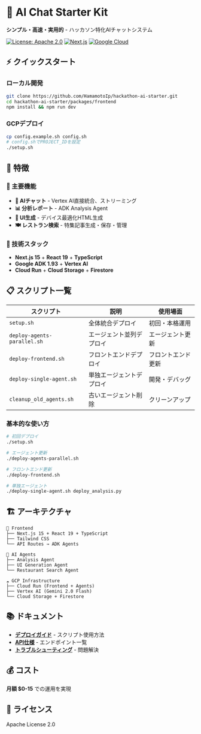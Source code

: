 # 🚀 AI Chat Starter Kit

**シンプル・高速・実用的** - ハッカソン特化AIチャットシステム

[![License: Apache 2.0](https://img.shields.io/badge/License-Apache%202.0-blue.svg)](https://opensource.org/licenses/Apache-2.0)
[![Next.js](https://img.shields.io/badge/Next.js-15.3.1-black)](https://nextjs.org/)
[![Google Cloud](https://img.shields.io/badge/Google%20Cloud-ADK%201.93.0-4285F4)](https://cloud.google.com/vertex-ai)

## ⚡ クイックスタート

### ローカル開発
```bash
git clone https://github.com/HamamotoIp/hackathon-ai-starter.git
cd hackathon-ai-starter/packages/frontend
npm install && npm run dev
```

### GCPデプロイ
```bash
cp config.example.sh config.sh
# config.shでPROJECT_IDを設定
./setup.sh
```

## 🎯 特徴

### 🌟 主要機能
- **💬 AIチャット** - Vertex AI直接統合、ストリーミング
- **📊 分析レポート** - ADK Analysis Agent
- **🎨 UI生成** - デバイス最適化HTML生成
- **🍽️ レストラン検索** - 特集記事生成・保存・管理

### 🚀 技術スタック
- **Next.js 15** + **React 19** + **TypeScript**
- **Google ADK 1.93** + **Vertex AI**
- **Cloud Run** + **Cloud Storage** + **Firestore**

## 📋 スクリプト一覧

| スクリプト | 説明 | 使用場面 |
|-----------|------|----------|
| `setup.sh` | 全体統合デプロイ | 初回・本格運用 |
| `deploy-agents-parallel.sh` | エージェント並列デプロイ | エージェント更新 |
| `deploy-frontend.sh` | フロントエンドデプロイ | フロントエンド更新 |
| `deploy-single-agent.sh` | 単独エージェントデプロイ | 開発・デバッグ |
| `cleanup_old_agents.sh` | 古いエージェント削除 | クリーンアップ |

### 基本的な使い方
```bash
# 初回デプロイ
./setup.sh

# エージェント更新
./deploy-agents-parallel.sh

# フロントエンド更新
./deploy-frontend.sh

# 単独エージェント
./deploy-single-agent.sh deploy_analysis.py
```

## 🏗️ アーキテクチャ

```
📱 Frontend
├── Next.js 15 + React 19 + TypeScript
├── Tailwind CSS
└── API Routes → ADK Agents

🤖 AI Agents
├── Analysis Agent
├── UI Generation Agent
└── Restaurant Search Agent

☁️ GCP Infrastructure
├── Cloud Run (Frontend + Agents)
├── Vertex AI (Gemini 2.0 Flash)
└── Cloud Storage + Firestore
```

## 📚 ドキュメント

- **[デプロイガイド](./docs/DEPLOYMENT.md)** - スクリプト使用方法
- **[API仕様](./docs/API.md)** - エンドポイント一覧
- **[トラブルシューティング](./docs/TROUBLESHOOTING.md)** - 問題解決

## 💰 コスト

**月額 $0-15** での運用を実現

## 📄 ライセンス

Apache License 2.0

